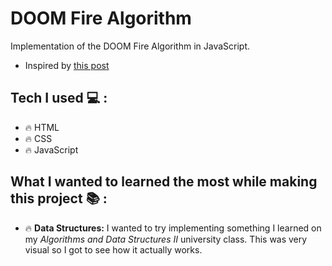 
# DOOM Fire Algorithm
Implementation of the DOOM Fire Algorithm in JavaScript.  
- Inspired by [this post](http://fabiensanglard.net/doom_fire_psx/)

## Tech I used :computer: :  
* :fire: HTML
* :fire: CSS
* :fire: JavaScript

## What I wanted to learned the most while making this project :books: :
* :fire: __Data Structures:__ I wanted to try implementing something I learned on my _Algorithms and Data Structures II_ university class. This was very visual so I got to see how it actually works.
